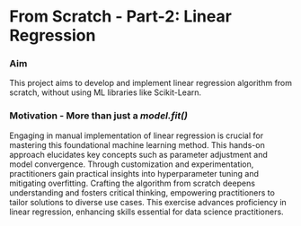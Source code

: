 # From Scratch - Part-2: Linear Regression

### Aim
This project aims to develop and implement linear regression algorithm from scratch, without using ML libraries like Scikit-Learn.


### Motivation - More than just a *model.fit()*
Engaging in manual implementation of linear regression is crucial for mastering this foundational machine learning method. This hands-on approach elucidates key concepts such as parameter adjustment and model convergence. Through customization and experimentation, practitioners gain practical insights into hyperparameter tuning and mitigating overfitting. Crafting the algorithm from scratch deepens understanding and fosters critical thinking, empowering practitioners to tailor solutions to diverse use cases. This exercise advances proficiency in linear regression, enhancing skills essential for data science practitioners.
